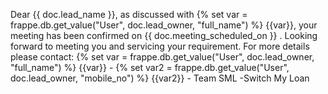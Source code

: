 Dear {{ doc.lead_name }}, as discussed with {% set var = frappe.db.get_value("User", doc.lead_owner, "full_name") %} {{var}}, your meeting has been confirmed on {{ doc.meeting_scheduled_on }} . Looking forward to meeting you and servicing your requirement. For more details please contact: {% set var = frappe.db.get_value("User", doc.lead_owner, "full_name") %} {{var}} - {% set var2 = frappe.db.get_value("User", doc.lead_owner, "mobile_no") %} {{var2}} - Team SML -Switch My Loan